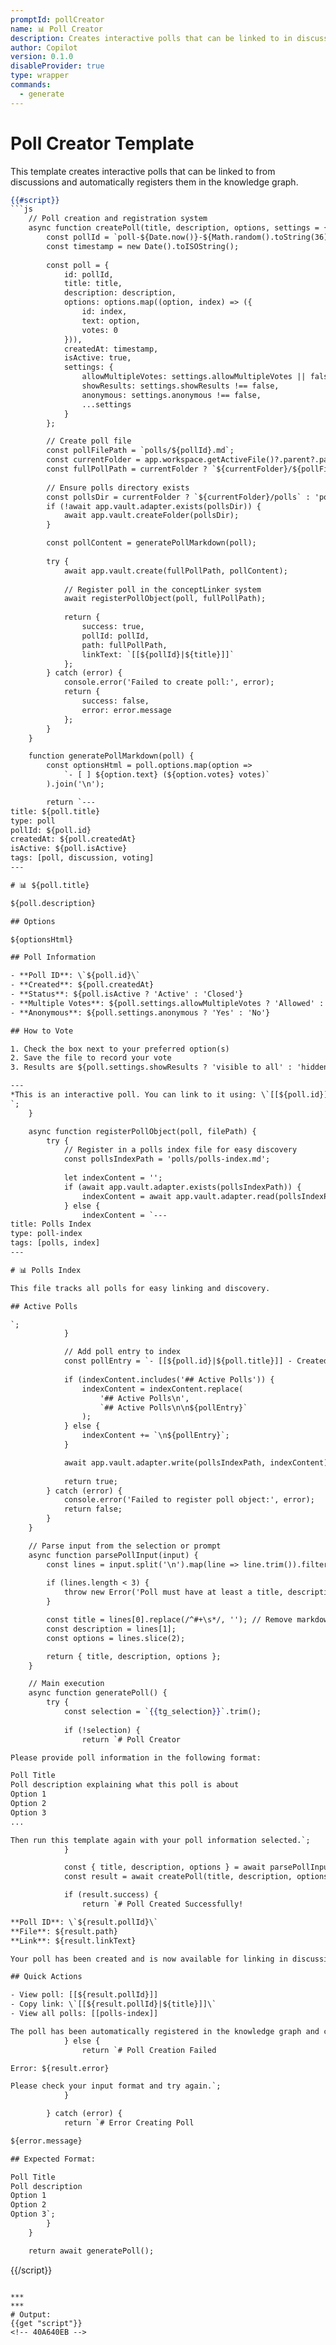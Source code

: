 ```yaml
---
promptId: pollCreator
name: 📊 Poll Creator
description: Creates interactive polls that can be linked to in discussions. Automatically registers poll objects for cross-referencing.
author: Copilot
version: 0.1.0
disableProvider: true
type: wrapper
commands:
  - generate
---
```


# Poll Creator Template

This template creates interactive polls that can be linked to from discussions and automatically registers them in the knowledge graph.

```handlebars
{{#script}}
```js
    // Poll creation and registration system
    async function createPoll(title, description, options, settings = {}) {
        const pollId = `poll-${Date.now()}-${Math.random().toString(36).substr(2, 9)}`;
        const timestamp = new Date().toISOString();
        
        const poll = {
            id: pollId,
            title: title,
            description: description,
            options: options.map((option, index) => ({
                id: index,
                text: option,
                votes: 0
            })),
            createdAt: timestamp,
            isActive: true,
            settings: {
                allowMultipleVotes: settings.allowMultipleVotes || false,
                showResults: settings.showResults !== false,
                anonymous: settings.anonymous !== false,
                ...settings
            }
        };

        // Create poll file
        const pollFilePath = `polls/${pollId}.md`;
        const currentFolder = app.workspace.getActiveFile()?.parent?.path || '';
        const fullPollPath = currentFolder ? `${currentFolder}/${pollFilePath}` : pollFilePath;
        
        // Ensure polls directory exists
        const pollsDir = currentFolder ? `${currentFolder}/polls` : 'polls';
        if (!await app.vault.adapter.exists(pollsDir)) {
            await app.vault.createFolder(pollsDir);
        }

        const pollContent = generatePollMarkdown(poll);
        
        try {
            await app.vault.create(fullPollPath, pollContent);
            
            // Register poll in the conceptLinker system
            await registerPollObject(poll, fullPollPath);
            
            return {
                success: true,
                pollId: pollId,
                path: fullPollPath,
                linkText: `[[${pollId}|${title}]]`
            };
        } catch (error) {
            console.error('Failed to create poll:', error);
            return {
                success: false,
                error: error.message
            };
        }
    }

    function generatePollMarkdown(poll) {
        const optionsHtml = poll.options.map(option => 
            `- [ ] ${option.text} (${option.votes} votes)`
        ).join('\n');

        return `---
title: ${poll.title}
type: poll
pollId: ${poll.id}
createdAt: ${poll.createdAt}
isActive: ${poll.isActive}
tags: [poll, discussion, voting]
---

# 📊 ${poll.title}

${poll.description}

## Options

${optionsHtml}

## Poll Information

- **Poll ID**: \`${poll.id}\`
- **Created**: ${poll.createdAt}
- **Status**: ${poll.isActive ? 'Active' : 'Closed'}
- **Multiple Votes**: ${poll.settings.allowMultipleVotes ? 'Allowed' : 'Not Allowed'}
- **Anonymous**: ${poll.settings.anonymous ? 'Yes' : 'No'}

## How to Vote

1. Check the box next to your preferred option(s)
2. Save the file to record your vote
3. Results are ${poll.settings.showResults ? 'visible to all' : 'hidden until poll closes'}

---
*This is an interactive poll. You can link to it using: \`[[${poll.id}]]\`*
`;
    }

    async function registerPollObject(poll, filePath) {
        try {
            // Register in a polls index file for easy discovery
            const pollsIndexPath = 'polls/polls-index.md';
            
            let indexContent = '';
            if (await app.vault.adapter.exists(pollsIndexPath)) {
                indexContent = await app.vault.adapter.read(pollsIndexPath);
            } else {
                indexContent = `---
title: Polls Index
type: poll-index
tags: [polls, index]
---

# 📊 Polls Index

This file tracks all polls for easy linking and discovery.

## Active Polls

`;
            }

            // Add poll entry to index
            const pollEntry = `- [[${poll.id}|${poll.title}]] - Created: ${poll.createdAt}\n`;
            
            if (indexContent.includes('## Active Polls')) {
                indexContent = indexContent.replace(
                    '## Active Polls\n',
                    `## Active Polls\n\n${pollEntry}`
                );
            } else {
                indexContent += `\n${pollEntry}`;
            }

            await app.vault.adapter.write(pollsIndexPath, indexContent);
            
            return true;
        } catch (error) {
            console.error('Failed to register poll object:', error);
            return false;
        }
    }

    // Parse input from the selection or prompt
    async function parsePollInput(input) {
        const lines = input.split('\n').map(line => line.trim()).filter(line => line.length > 0);
        
        if (lines.length < 3) {
            throw new Error('Poll must have at least a title, description, and two options');
        }

        const title = lines[0].replace(/^#+\s*/, ''); // Remove markdown headers
        const description = lines[1];
        const options = lines.slice(2);

        return { title, description, options };
    }

    // Main execution
    async function generatePoll() {
        try {
            const selection = `{{tg_selection}}`.trim();
            
            if (!selection) {
                return `# Poll Creator

Please provide poll information in the following format:

Poll Title
Poll description explaining what this poll is about
Option 1
Option 2
Option 3
...

Then run this template again with your poll information selected.`;
            }

            const { title, description, options } = await parsePollInput(selection);
            const result = await createPoll(title, description, options);

            if (result.success) {
                return `# Poll Created Successfully! 

**Poll ID**: \`${result.pollId}\`
**File**: ${result.path}
**Link**: ${result.linkText}

Your poll has been created and is now available for linking in discussions. 

## Quick Actions

- View poll: [[${result.pollId}]]
- Copy link: \`[[${result.pollId}|${title}]]\`
- View all polls: [[polls-index]]

The poll has been automatically registered in the knowledge graph and can be discovered by the conceptLinker system.`;
            } else {
                return `# Poll Creation Failed

Error: ${result.error}

Please check your input format and try again.`;
            }

        } catch (error) {
            return `# Error Creating Poll

${error.message}

## Expected Format:

Poll Title
Poll description
Option 1
Option 2
Option 3`;
        }
    }

    return await generatePoll();
```
{{/script}}
```

***
***
# Output:
{{get "script"}}
<!-- 40A640EB -->